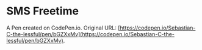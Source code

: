 # SMS Freetime

A Pen created on CodePen.io. Original URL: [https://codepen.io/Sebastian-C-the-lessful/pen/bGZXxMv](https://codepen.io/Sebastian-C-the-lessful/pen/bGZXxMv).

